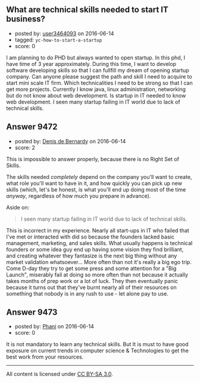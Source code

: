 ## What are technical skills needed to start IT business?

- posted by: [user3464093](https://stackexchange.com/users/4231945/user3464093) on 2016-06-14
- tagged: `yc-how-to-start-a-startup`
- score: 0

I am planning to do PHD but always wanted to open startup. In this phd, I have time of 3 year approximately. During this time, I want to develop software developing skills so that I can fullfill my dream of opening startup company. Can anyone please suggest the path and skill I need to acquire to start mini scale IT firm. Which technicalities I need to be strong so that I can get more projects. Currently I know java, linux administration,  networking but do not know about web development. Is startup in IT needed to know web development. I seen many startup failing in IT world due to lack of technical skills. 


## Answer 9472

- posted by: [Denis de Bernardy](https://stackexchange.com/users/182468/denis-de-bernardy) on 2016-06-14
- score: 2

This is impossible to answer properly, because there is no Right Set of Skills.

The skills needed *completely* depend on the company you'll want to create, what role you'll want to have in it, and how quickly you can pick up new skills (which, let's be honest, is what you'll end up doing most of the time *anyway*, regardless of how much you prepare in advance).

Aside on:

> I seen many startup failing in IT world due to lack of technical skills.

This is incorrect in my experience. Nearly all start-ups in IT who failed that I've met or interacted with did so because the founders lacked basic management, marketing, and sales skills. What usually happens is technical founders or some idea guy end up having some vision they find brilliant, and creating whatever they fantasize is the next big thing without any market validation whatsoever... More often than not it's really a big ego trip. Come D-day they try to get some press and some attention for a "Big Launch", miserably fail at doing so more often than not because it actually takes months of prep work or a lot of luck. They then eventually panic because it turns out that they've burnt nearly all of their resources on something that nobody is in any rush to use - let alone pay to use.


## Answer 9473

- posted by: [Phani](https://stackexchange.com/users/3355102/phani) on 2016-06-14
- score: 0

It is not mandatory to learn any technical skills. But It is must to have good exposure on current trends in computer science & Technologies to get the best work from your resources.





---

All content is licensed under [CC BY-SA 3.0](https://creativecommons.org/licenses/by-sa/3.0/).
